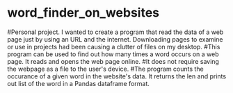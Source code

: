 # word_finder_on_websites
#Personal project. I wanted to create a program that read the data of a web page just by using an URL and the internet. Downloading pages to examine or use in projects had been causing a clutter of files on my desktop.
#This program can be used to find out how many times a word occurs on a web page. It reads and opens the web page online. 
#It does not require saving the webpage as a file to the user's device.
#The program counts the occurance of a given word in the website's data. It returns the len and prints out list of the word in a Pandas dataframe format.
